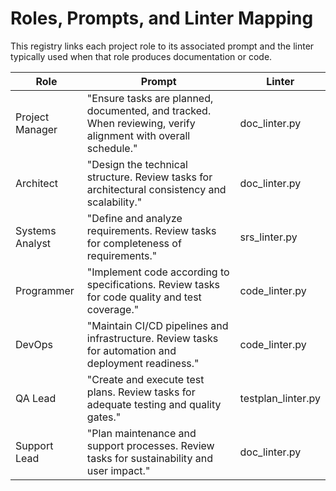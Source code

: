 # Roles, Prompts, and Linter Mapping

This registry links each project role to its associated prompt and the linter typically used when that role produces documentation or code.

| Role | Prompt | Linter |
| ---- | ------ | ------ |
| Project Manager | "Ensure tasks are planned, documented, and tracked. When reviewing, verify alignment with overall schedule." | doc_linter.py |
| Architect | "Design the technical structure. Review tasks for architectural consistency and scalability." | doc_linter.py |
| Systems Analyst | "Define and analyze requirements. Review tasks for completeness of requirements." | srs_linter.py |
| Programmer | "Implement code according to specifications. Review tasks for code quality and test coverage." | code_linter.py |
| DevOps | "Maintain CI/CD pipelines and infrastructure. Review tasks for automation and deployment readiness." | code_linter.py |
| QA Lead | "Create and execute test plans. Review tasks for adequate testing and quality gates." | testplan_linter.py |
| Support Lead | "Plan maintenance and support processes. Review tasks for sustainability and user impact." | doc_linter.py |
